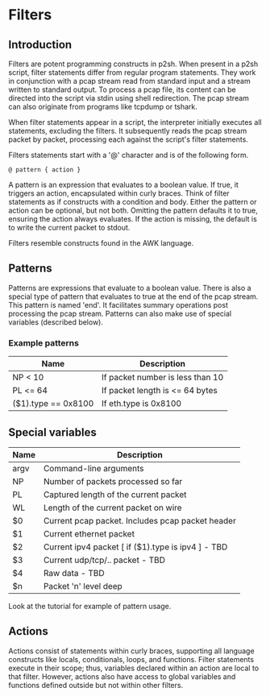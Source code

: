 # Filters

## Introduction

Filters are potent programming constructs in p2sh. When present in a
p2sh script, filter statements differ from regular program statements.
They work in conjunction with a pcap stream read from standard input and
a stream written to standard output. To process a pcap file, its content
can be directed into the script via stdin using shell redirection. The
pcap stream can also originate from programs like tcpdump or tshark.

When filter statements appear in a script, the interpreter initially
executes all statements, excluding the filters. It subsequently reads the
pcap stream packet by packet, processing each against the script's filter
statements.

Filters statements start with a '@' character and is of the following form.

```
@ pattern { action }
```

A pattern is an expression that evaluates to a boolean value. If true,
it triggers an action, encapsulated within curly braces. Think of filter
statements as if constructs with a condition and body. Either the pattern
or action can be optional, but not both. Omitting the pattern defaults it
to true, ensuring the action always evaluates. If the action is missing,
the default is to write the current packet to stdout.

Filters resemble constructs found in the AWK language.

## Patterns

Patterns are expressions that evaluate to a boolean value. There is also a
special type of pattern that evaluates to true at the end of the pcap stream.
This pattern is named 'end'. It facilitates summary operations post processing
the pcap stream. Patterns can also make use of special variables (described
below).

### Example patterns

| Name | Description |
|------|-------------|
| NP <  10 | If packet number is less than 10 |
| PL <= 64 | If packet length is <= 64 bytes |
| ($1).type == 0x8100 | If eth.type is 0x8100 |

## Special variables


| Name | Description |
|------|-------------|
| argv | Command-line arguments |
| NP | Number of packets processed so far |
| PL | Captured length of the current packet |
| WL | Length of the current packet on wire |
| $0 | Current pcap packet. Includes pcap packet header |
| $1 | Current ethernet packet |
| $2 | Current ipv4 packet [ if ($1).type is ipv4 ] - TBD |
| $3 | Current udp/tcp/.. packet - TBD |
| $4 | Raw data - TBD |
| $n | Packet 'n' level deep |


Look at the tutorial for example of pattern usage.

## Actions

Actions consist of statements within curly braces, supporting all language
constructs like locals, conditionals, loops, and functions. Filter statements
execute in their scope; thus, variables declared within an action are local
to that filter. However, actions also have access to global variables and
functions defined outside but not within other filters.
